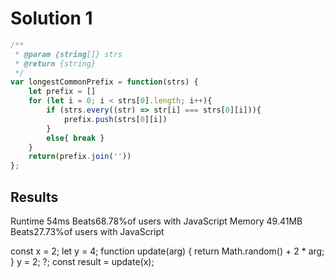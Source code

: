 # Solution 1  
```javascript
/**
 * @param {string[]} strs
 * @return {string}
 */
var longestCommonPrefix = function(strs) {
    let prefix = []
    for (let i = 0; i < strs[0].length; i++){
        if (strs.every((str) => str[i] === strs[0][i])){
            prefix.push(strs[0][i])
        }
        else{ break }
    }
    return(prefix.join(''))
};
```
## Results 
Runtime 54ms Beats68.78%of users with JavaScript
Memory 49.41MB Beats27.73%of users with JavaScript


const x = 2;
let y = 4; 
function update(arg) 
    { return Math.random() + 2 * arg; } 
y = 2; 
?; 
const result = update(x);


